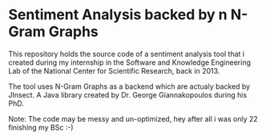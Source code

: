 # Sentiment Analysis backed by n N-Gram Graphs
This repository holds the source code of a sentiment analysis tool that i created during my internship
in the Software and Knowledge Engineering Lab of the National Center for Scientific Research, back in 2013.

The tool uses N-Gram Graphs as a backend which are actualy backed by JInsect. A Java library created
by Dr. George Giannakopoulos during his PhD.

Note: The code may be messy and un-optimized, hey after all i was only 22 finishing my BSc :-)
